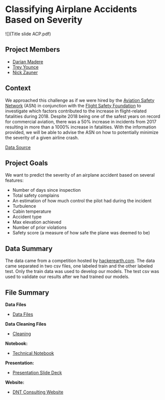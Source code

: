 # Classifying Airplane Accidents Based on Severity

![](Title slide ACP.pdf)

## Project Members

* [Darian Madere](https://github.com/dalayne95)
* [Trey Younce](https://github.com/treyounce)
* [Nick Zauner](https://github.com/nzauner)


## Context

We approached this challenge as if we were hired by the [Aviation Safety Network](https://aviation-safety.net) (ASN) in conjunction with the [Flight Safety Foundation](https://flightsafety.org) to investigate which factors contributed to the increase in flight-related fatalities during 2018. Despite 2018 being one of the safest years on record for commercial aviation, there was a 50% increase in incidents from 2017 resulting in more than a 1000% increase in fatalities. With the information provided, we will be able to advise the ASN on how to potentially minimize the severity of a given airline crash. 

[Data Source](https://www.hackerearth.com/challenges/competitive/airplane-accident-severity-hackerearth-machine-learning-challenge/machine-learning/how-severe-can-an-airplane-accident-be-03e7a3f1/)

## Project Goals

We want to predict the severity of an airplane accident based on several features:
* Number of days since inspection 
* Total safety complains
* An estimation of how much control the pilot had during the incident
* Turbulence
* Cabin temperature
* Accident type
* Max elevation achieved
* Number of prior violations
* Safety score (a measure of how safe the plane was deemed to be)

## Data Summary 
The data came from a competition hosted by [hackerearth.com](https://www.hackerearth.com/challenges/competitive/airplane-accident-severity-hackerearth-machine-learning-challenge/machine-learning/how-severe-can-an-airplane-accident-be-03e7a3f1/). The data came separated in two csv files, one labeled train and the other labeled test. Only the train data was used to develop our models. The test csv was used to validate our results after we had trained our models. 

## File Summary

**Data Files**
* [Data Files](https://github.com/dalayne95/airplane-crash-predictor/tree/master/data)

**Data Cleaning Files**
* [Cleaning](https://github.com/treyounce/airplane-crash-predictor/blob/master/data_cleaning.py)

**Notebook:**
* [Technical Notebook](https://github.com/treyounce/airplane-crash-predictor/blob/master/project_notebook.ipynb)

**Presentation:**
* [Presentation Slide Deck](https://docs.google.com/presentation/d/1GyPhu81TtPxANO8mFjH0Ba-TxUnnO-QVRqcD7xyeVDE/present?includes_info_params=1&eisi=CMbM7OWLu-cCFeYvyAodNrgLmw#slide=id.p
)

**Website:**
* [DNT Consulting Website](https://sites.google.com/view/dtnconsulting/home)
